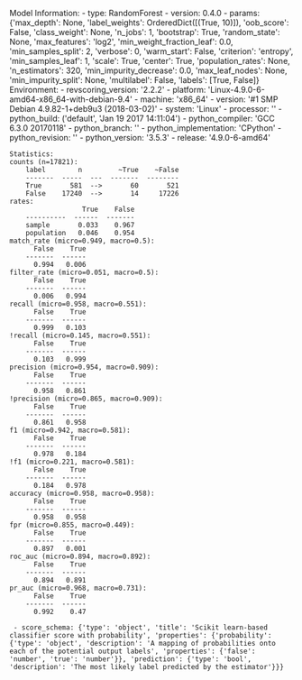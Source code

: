 Model Information:
	 - type: RandomForest
	 - version: 0.4.0
	 - params: {'max_depth': None, 'label_weights': OrderedDict([(True, 10)]), 'oob_score': False, 'class_weight': None, 'n_jobs': 1, 'bootstrap': True, 'random_state': None, 'max_features': 'log2', 'min_weight_fraction_leaf': 0.0, 'min_samples_split': 2, 'verbose': 0, 'warm_start': False, 'criterion': 'entropy', 'min_samples_leaf': 1, 'scale': True, 'center': True, 'population_rates': None, 'n_estimators': 320, 'min_impurity_decrease': 0.0, 'max_leaf_nodes': None, 'min_impurity_split': None, 'multilabel': False, 'labels': [True, False]}
	Environment:
	 - revscoring_version: '2.2.2'
	 - platform: 'Linux-4.9.0-6-amd64-x86_64-with-debian-9.4'
	 - machine: 'x86_64'
	 - version: '#1 SMP Debian 4.9.82-1+deb9u3 (2018-03-02)'
	 - system: 'Linux'
	 - processor: ''
	 - python_build: ('default', 'Jan 19 2017 14:11:04')
	 - python_compiler: 'GCC 6.3.0 20170118'
	 - python_branch: ''
	 - python_implementation: 'CPython'
	 - python_revision: ''
	 - python_version: '3.5.3'
	 - release: '4.9.0-6-amd64'
	
	Statistics:
	counts (n=17821):
		label        n         ~True    ~False
		-------  -----  ---  -------  --------
		True       581  -->       60       521
		False    17240  -->       14     17226
	rates:
		              True    False
		----------  ------  -------
		sample       0.033    0.967
		population   0.046    0.954
	match_rate (micro=0.949, macro=0.5):
		  False    True
		-------  ------
		  0.994   0.006
	filter_rate (micro=0.051, macro=0.5):
		  False    True
		-------  ------
		  0.006   0.994
	recall (micro=0.958, macro=0.551):
		  False    True
		-------  ------
		  0.999   0.103
	!recall (micro=0.145, macro=0.551):
		  False    True
		-------  ------
		  0.103   0.999
	precision (micro=0.954, macro=0.909):
		  False    True
		-------  ------
		  0.958   0.861
	!precision (micro=0.865, macro=0.909):
		  False    True
		-------  ------
		  0.861   0.958
	f1 (micro=0.942, macro=0.581):
		  False    True
		-------  ------
		  0.978   0.184
	!f1 (micro=0.221, macro=0.581):
		  False    True
		-------  ------
		  0.184   0.978
	accuracy (micro=0.958, macro=0.958):
		  False    True
		-------  ------
		  0.958   0.958
	fpr (micro=0.855, macro=0.449):
		  False    True
		-------  ------
		  0.897   0.001
	roc_auc (micro=0.894, macro=0.892):
		  False    True
		-------  ------
		  0.894   0.891
	pr_auc (micro=0.968, macro=0.731):
		  False    True
		-------  ------
		  0.992    0.47
	
	 - score_schema: {'type': 'object', 'title': 'Scikit learn-based classifier score with probability', 'properties': {'probability': {'type': 'object', 'description': 'A mapping of probabilities onto each of the potential output labels', 'properties': {'false': 'number', 'true': 'number'}}, 'prediction': {'type': 'bool', 'description': 'The most likely label predicted by the estimator'}}}

